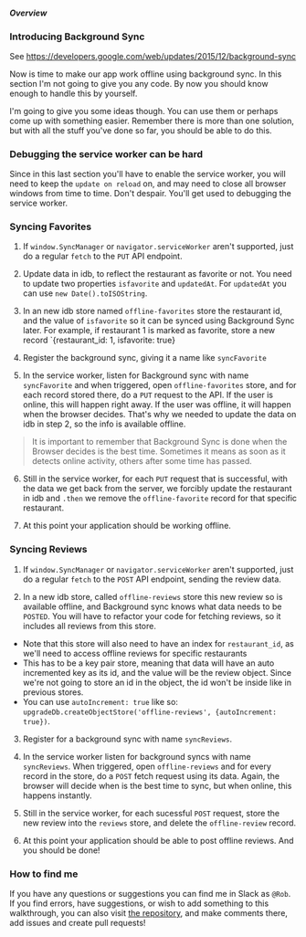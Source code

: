 #### _Overview_

### Introducing Background Sync

See https://developers.google.com/web/updates/2015/12/background-sync

Now is time to make our app work offline using background sync. In this section I'm not going to give you any code. By now you should know enough to handle this by yourself.

I'm going to give you some ideas though. You can use them or perhaps come up with something easier. Remember there is more than one solution, but with all the stuff you've done so far, you should be able to do this.

### Debugging the service worker can be hard

Since in this last section you'll have to enable the service worker, you will need to keep the `update on reload` on, and may need to close all browser windows from time to time. Don't despair. You'll get used to debugging the service worker.

### Syncing Favorites

1. If `window.SyncManager` or `navigator.serviceWorker` aren't supported, just do a regular `fetch` to the `PUT` API endpoint.

2. Update data in idb, to reflect the restaurant as favorite or not. You need to update two properties `isfavorite` and `updatedAt`. For `updatedAt` you can use `new Date().toISOString`.

3. In an new idb store named `offline-favorites` store the restaurant id, and the value of `isfavorite` so it can be synced using Background Sync later. For example, if restaurant 1 is marked as favorite, store a new record `{restaurant_id: 1, isfavorite: true}

4. Register the background sync, giving it a name like `syncFavorite`

5. In the service worker, listen for Background sync with name `syncFavorite` and when triggered, open `offline-favorites` store, and for each record stored there, do a `PUT` request to the API. If the user is online, this will happen right away. If the user was offline, it will happen when the browser decides. That's why we needed to update the data on idb in step 2, so the info is available offline.
> It is important to remember that Background Sync is done when the Browser decides is the best time. Sometimes it means as soon as it detects online activity, others after some time has passed.

6. Still in the service worker, for each `PUT` request that is successful, with the data we get back from the server, we forcibly update the restaurant in idb and `.then` we remove the `offline-favorite` record for that specific restaurant.

7. At this point your application should be working offline.

### Syncing Reviews

1.  If `window.SyncManager` or `navigator.serviceWorker` aren't supported, just do a regular `fetch` to the `POST` API endpoint, sending the review data.

2. In a new idb store, called `offline-reviews` store this new review so is available offline, and Background sync knows what data needs to be `POSTED`. You will have to refactor your code for fetching reviews, so it includes all reviews from this store. 
  * Note that this store will also need to have an index for `restaurant_id`, as we'll need to access offline reviews for specific restaurants
  * This has to be a key pair store, meaning that data will have an auto incremented key as its id, and the value will be the review object. Since we're not going to store an id in the object, the id won't be inside like in previous stores.
  * You can use `autoIncrement: true` like so: `upgradeDb.createObjectStore('offline-reviews', {autoIncrement: true})`. 

3. Register for a background sync with name `syncReviews`.

4. In the service worker listen for background syncs with name `syncReviews`. When triggered, open `offline-reviews` and for every record in the store, do a `POST` fetch request using its data. Again, the browser will decide when is the best time to sync, but when online, this happens instantly.

5. Still in the service worker, for each sucessful `POST` request, store the new review into the `reviews` store, and delete the `offline-review` record.

6. At this point your application should be able to post offline reviews. And you should be done!

### How to find me

If you have any questions or suggestions you can find me in Slack as `@Rob`. If you find errors, have suggestions, or wish to add something to this walkthrough, you can also visit [the repository](https://github.com/rob4abcba/mws-walkthrough), and make comments there, add issues and create pull requests!
